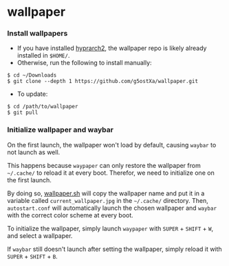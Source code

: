 # wallpaper

### Install wallpapers
- If you have installed [hyprarch2](https://github.com/g5ostXa/hyprarch2), the wallpaper repo is likely already installed in `$HOME/`.
- Otherwise, run the following to install manually:
```
$ cd ~/Downloads
$ git clone --depth 1 https://github.com/g5ostXa/wallpaper.git
```
- To update:
```
$ cd /path/to/wallpaper
$ git pull
```

### Initialize wallpaper and waybar
On the first launch, the wallpaper won't load by default, causing `waybar` to not launch as well. 

This happens because `waypaper` can only restore the wallpaper from `~/.cache/` to reload it at every boot. 
Therefor, we need to initialize one on the first launch. 

By doing so, [wallpaper.sh](https://github.com/g5ostXa/hyprarch2/blob/master/src/Scripts/wallpaper.sh) will copy the wallpaper name and put it in a variable called `current_wallpaper.jpg` in the `~/.cache/` directory. Then, `autostart.conf` will automatically launch the chosen wallpaper and `waybar` with the correct color scheme at every boot. 

To initialize the wallpaper, simply launch `waypaper` with `SUPER` + `SHIFT` + `W`, and select a wallpaper.

If `waybar` still doesn't launch after setting the wallpaper, simply reload it with `SUPER` + `SHIFT` + `B`.
